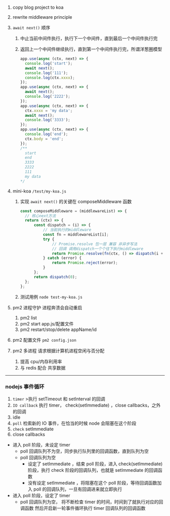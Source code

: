 1. copy blog project to koa
2. rewrite middleware principle
3. `await next()` 顺序

   1. 中止当前中间件执行，执行下一个中间件，直到最后一个中间件执行完
   2. 返回上一个中间件继续执行，直到第一个中间件执行完，所谓洋葱圈模型

      ```js
      app.use(async (ctx, next) => {
      	console.log('start');
      	await next();
      	console.log('111');
      	console.log(ctx.xxxx);
      });
      app.use(async (ctx, next) => {
      	await next();
      	console.log('2222');
      });
      app.use(async (ctx, next) => {
      	ctx.xxxx = 'my data';
      	await next();
      	console.log('3333');
      });
      app.use(async (ctx, next) => {
      	console.log('end');
      	ctx.body = 'end';
      });
      /** 
        start
        end
        3333
        2222
        111
        my data
      */
      ```

4. mini-koa `/test/my-koa.js`
   1. 实现 `await next()` 的关键在 composeMiddleware 函数
      ```js
      const composeMiddleware = (middlewareList) => {
      	// 核心next方法
      	return (ctx) => {
      		const dispatch = (i) => {
      			// 当前执行的middleware
      			const fn = middlewareList[i];
      			try {
      				// Promise.resolve 包一层 兼容 非异步写法
      				// 回调 调用dispatch一个个往下执行middleware
      				return Promise.resolve(fn(ctx, () => dispatch(i + 1)));
      			} catch (error) {
      				return Promise.reject(error);
      			}
      		};
      		return dispatch(0);
      	};
      };
      ```
   2. 测试用例 `node test-my-koa.js`
5. pm2 进程守护 进程奔溃会自动重启
   1. pm2 list
   2. pm2 start app.js/配置文件
   3. pm2 restart/stop/delete appName/id
6. pm2 配置文件 `pm2 config.json`
7. pm2 多进程 请求根据计算机进程空闲与否分配
   1. 提高 cpu/内存利用率
   2. 与 redis 配合 共享数据

---

### nodejs 事件循环

1. `timer` >执行 setTimeout 和 setInterval 的回调
2. `IO callback` 执行 timer， check(setImmediate) ，close callbacks，之外的回调
3. idle
4. `poll` 检索新的 IO 事件，在恰当的时候 node 会阻塞在这个阶段
5. `check` setImmediate
6. close callbacks

- 进入 poll 阶段，未设定 timer
  - poll 回调队列不为空，同步执行队列里的回调函数，直到队列为空
  - poll 回调队列为空
    - 设定了 setImmediate ，结束 poll 阶段，进入 check(setImmediate)阶段，执行 check 阶段的回调队列，也就是 setImmediate 的回调函数
    - 没有设定 setImmediate ，将阻塞在这个 poll 阶段，等待回调函数加入 poll 的回调队列，一旦有回调进来就立即执行
- 进入 poll 阶段，设定了 timer
  - poll 回调队列为空， 将不断检查 timer 的时间，时间到了就执行对应的回调函数 然后开启新一轮事件循环执行 timer 回调队列的回调函数
